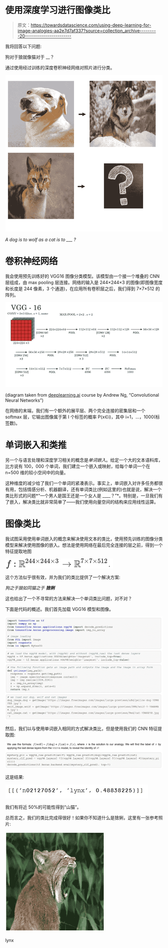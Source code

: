 # 使用深度学习进行图像类比

> 原文：<https://towardsdatascience.com/using-deep-learning-for-image-analogies-aa2e7d7af337?source=collection_archive---------20----------------------->

我将回答以下问题:

狗对于狼就像猫对于 __？

通过使用经过训练的深度卷积神经网络对照片进行分类。

![](img/48dd15af16f366c88b0fd23df3b9228d.png)

*A dog is to wolf as a cat is to ___ ?*

# 卷积神经网络

我会使用预先训练好的 VGG16 图像分类模型。该模型由一个接一个堆叠的 CNN 层组成，由 max pooling 层连接。网络的输入是 244×244×3 的图像(即图像宽度和长度是 244 像素，3 个通道)，在应用所有卷积层之后，我们得到 7×7×512 的阵列。

![](img/224e348eea3cabb756939fb59fc3e518.png)

(diagram taken from [deeplearning.ai](https://www.deeplearning.ai/) course by Andrew Ng, “Convolutional Neural Networks”)

在网络的末端，我们有一个额外的展平层、两个完全连接的密集层和一个 softmax 层，它输出图像属于第 I 个标签的概率 P(x∈i)，其中 i=1，…，1000(标签数)。

# 单词嵌入和类推

另一个与语言处理和深度学习相关的概念是*单词嵌入*。给定一个大的文本语料库，比方说有 100，000 个单词，我们建立一个嵌入或映射，给每个单词一个在 n=500 维的较小空间中的向量。

这种维度的减少给了我们一个单词的紧凑表示。事实上，单词嵌入对许多任务都很有用，包括情感分析、机器翻译，还有单词类比(例如这里的)也就是说，解决一个类比形式的问题*“一个男人是国王还是一个女人是 ____？”*。特别是，一旦我们有了嵌入，解决类比就非常简单了——我们使用向量空间的结构来应用线性运算。

# 图像类比

我试图采用使用单词嵌入的概念来解决使用文本的类比，使用预先训练的图像分类模型来解决使用图像的嵌入。想法是使用网络在最后完全连接的层之前，得到一个特征提取地图

![](img/abae01909f2cda6989aa1b13087cc56e.png)

这个方法似乎很有效，并为我们的类比提供了一个解决方案:

*狗之于狼如同猫之于* ***猞猁***

这也给出了一个不寻常的方法来解决一个单词类比问题，对不对？

下面是代码的概述。我们首先加载 VGG16 模型和图像。

![](img/dd503c73655a8c40ca9f8b2d8125fd61.png)

然后，我们以与使用单词嵌入相同的方式解决类比，但是使用我们的 CNN 特征提取图:

![](img/c7549ecc33ef967cdc9427f64cfcf7d4.png)

这是结果:

![](img/192defb2fbcbad56e02457dc4c4f5f7d.png)

我们有将近 50%的可能性得到“山猫”。

总而言之，我们的类比完成得很好！如果你不知道什么是猞猁，这里有一张参考照片:

![](img/aa9691000fdf78715224ba74c78a96af.png)

lynx